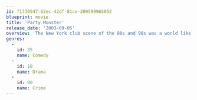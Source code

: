 ```yaml
---
id: f1730547-62ec-42df-81ce-209599965052
blueprint: movie
title: 'Party Monster'
release_date: '2003-09-05'
overview: 'The New York club scene of the 80s and 90s was a world like no other. Into this candy-colored, mirror ball playground stepped Michael Alig, a wannabe from nowhere special. Under the watchful eye of veteran club kid James St. James, Alig quickly rose to the top... and there was no place to go but down.'
genres:
  -
    id: 35
    name: Comedy
  -
    id: 18
    name: Drama
  -
    id: 80
    name: Crime
---
```

